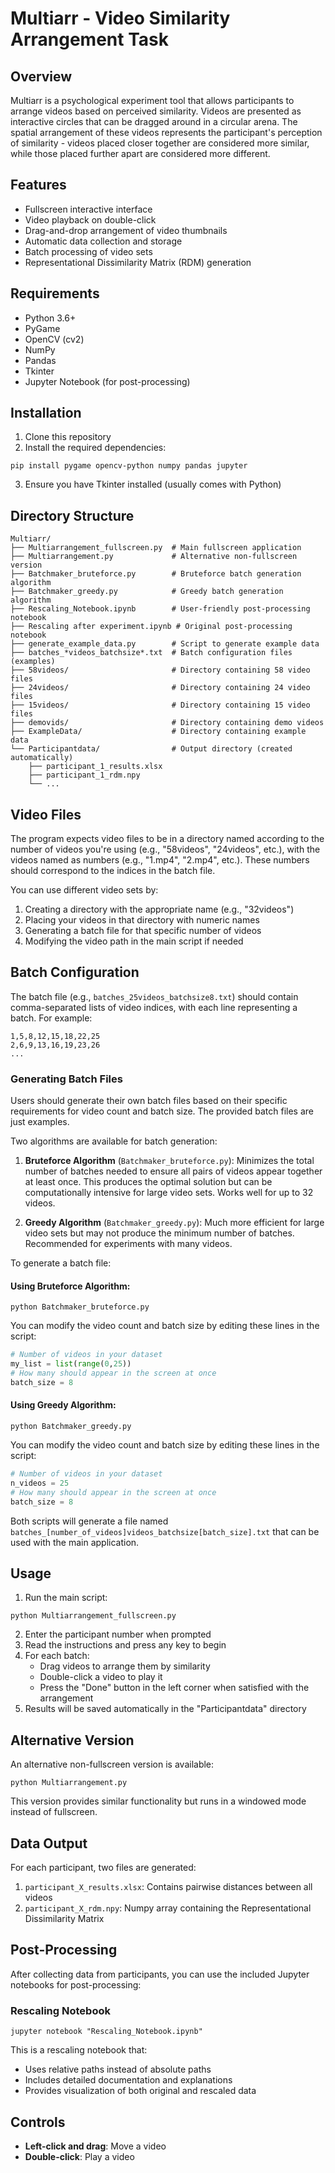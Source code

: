 # Multiarr - Video Similarity Arrangement Task

## Overview
Multiarr is a psychological experiment tool that allows participants to arrange videos based on perceived similarity. Videos are presented as interactive circles that can be dragged around in a circular arena. The spatial arrangement of these videos represents the participant's perception of similarity - videos placed closer together are considered more similar, while those placed further apart are considered more different.

## Features
- Fullscreen interactive interface
- Video playback on double-click
- Drag-and-drop arrangement of video thumbnails
- Automatic data collection and storage
- Batch processing of video sets
- Representational Dissimilarity Matrix (RDM) generation

## Requirements
- Python 3.6+
- PyGame
- OpenCV (cv2)
- NumPy
- Pandas
- Tkinter
- Jupyter Notebook (for post-processing)

## Installation
1. Clone this repository
2. Install the required dependencies:
```
pip install pygame opencv-python numpy pandas jupyter
```
3. Ensure you have Tkinter installed (usually comes with Python)

## Directory Structure
```
Multiarr/
├── Multiarrangement_fullscreen.py  # Main fullscreen application
├── Multiarrangement.py             # Alternative non-fullscreen version
├── Batchmaker_bruteforce.py        # Bruteforce batch generation algorithm
├── Batchmaker_greedy.py            # Greedy batch generation algorithm
├── Rescaling_Notebook.ipynb        # User-friendly post-processing notebook
├── Rescaling after experiment.ipynb # Original post-processing notebook
├── generate_example_data.py        # Script to generate example data
├── batches_*videos_batchsize*.txt  # Batch configuration files (examples)
├── 58videos/                       # Directory containing 58 video files
├── 24videos/                       # Directory containing 24 video files
├── 15videos/                       # Directory containing 15 video files
├── demovids/                       # Directory containing demo videos
├── ExampleData/                    # Directory containing example data
└── Participantdata/                # Output directory (created automatically)
    ├── participant_1_results.xlsx
    ├── participant_1_rdm.npy
    └── ...
```

## Video Files
The program expects video files to be in a directory named according to the number of videos you're using (e.g., "58videos", "24videos", etc.), with the videos named as numbers (e.g., "1.mp4", "2.mp4", etc.). These numbers should correspond to the indices in the batch file.

You can use different video sets by:
1. Creating a directory with the appropriate name (e.g., "32videos")
2. Placing your videos in that directory with numeric names
3. Generating a batch file for that specific number of videos
4. Modifying the video path in the main script if needed

## Batch Configuration
The batch file (e.g., `batches_25videos_batchsize8.txt`) should contain comma-separated lists of video indices, with each line representing a batch. For example:
```
1,5,8,12,15,18,22,25
2,6,9,13,16,19,23,26
...
```

### Generating Batch Files
Users should generate their own batch files based on their specific requirements for video count and batch size. The provided batch files are just examples.

Two algorithms are available for batch generation:

1. **Bruteforce Algorithm** (`Batchmaker_bruteforce.py`): Minimizes the total number of batches needed to ensure all pairs of videos appear together at least once. This produces the optimal solution but can be computationally intensive for large video sets. Works well for up to 32 videos.

2. **Greedy Algorithm** (`Batchmaker_greedy.py`): Much more efficient for large video sets but may not produce the minimum number of batches. Recommended for experiments with many videos.

To generate a batch file:

#### Using Bruteforce Algorithm:
```
python Batchmaker_bruteforce.py
```
You can modify the video count and batch size by editing these lines in the script:
```python
# Number of videos in your dataset
my_list = list(range(0,25))
# How many should appear in the screen at once
batch_size = 8
```

#### Using Greedy Algorithm:
```
python Batchmaker_greedy.py
```
You can modify the video count and batch size by editing these lines in the script:
```python
# Number of videos in your dataset
n_videos = 25
# How many should appear in the screen at once
batch_size = 8
```

Both scripts will generate a file named `batches_[number_of_videos]videos_batchsize[batch_size].txt` that can be used with the main application.

## Usage
1. Run the main script:
```
python Multiarrangement_fullscreen.py
```
2. Enter the participant number when prompted
3. Read the instructions and press any key to begin
4. For each batch:
   - Drag videos to arrange them by similarity
   - Double-click a video to play it
   - Press the "Done" button in the left corner when satisfied with the arrangement
5. Results will be saved automatically in the "Participantdata" directory

## Alternative Version
An alternative non-fullscreen version is available:
```
python Multiarrangement.py
```
This version provides similar functionality but runs in a windowed mode instead of fullscreen.

## Data Output
For each participant, two files are generated:
1. `participant_X_results.xlsx`: Contains pairwise distances between all videos
2. `participant_X_rdm.npy`: Numpy array containing the Representational Dissimilarity Matrix

## Post-Processing
After collecting data from participants, you can use the included Jupyter notebooks for post-processing:

### Rescaling Notebook
```
jupyter notebook "Rescaling_Notebook.ipynb"
```
This is a rescaling notebook that:
- Uses relative paths instead of absolute paths
- Includes detailed documentation and explanations
- Provides visualization of both original and rescaled data

## Controls
- **Left-click and drag**: Move a video
- **Double-click**: Play a video
